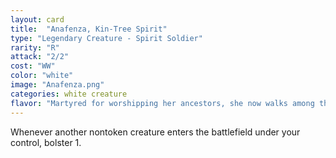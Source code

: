 ```yaml
---
layout: card
title:  "Anafenza, Kin-Tree Spirit"
type: "Legendary Creature - Spirit Soldier"
rarity: "R"
attack: "2/2"
cost: "WW"
color: "white"
image: "Anafenza.png"
categories: white creature
flavor: "Martyred for worshipping her ancestors, she now walks among them."
---
```


Whenever another nontoken creature enters the battlefield under your control, bolster 1.